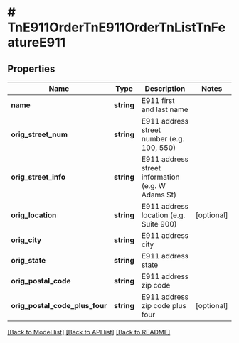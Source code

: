 # # TnE911OrderTnE911OrderTnListTnFeatureE911

## Properties

Name | Type | Description | Notes
------------ | ------------- | ------------- | -------------
**name** | **string** | E911 first and last name |
**orig_street_num** | **string** | E911 address street number (e.g. 100, 550) |
**orig_street_info** | **string** | E911 address street information (e.g. W Adams St) |
**orig_location** | **string** | E911 address location (e.g. Suite 900) | [optional]
**orig_city** | **string** | E911 address city |
**orig_state** | **string** | E911 address state |
**orig_postal_code** | **string** | E911 address zip code |
**orig_postal_code_plus_four** | **string** | E911 address zip code plus four | [optional]

[[Back to Model list]](../../README.md#models) [[Back to API list]](../../README.md#endpoints) [[Back to README]](../../README.md)
